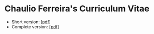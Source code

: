 # Chaulio Ferreira's Curriculum Vitae

* Short version: [[pdf](https://github.com/chaulio/CV/raw/master/ChaulioFerreira-short.pdf)]
* Complete version: [[pdf](https://github.com/chaulio/CV/raw/master/ChaulioFerreira-complete.pdf)]
